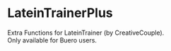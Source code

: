 # LateinTrainerPlus
Extra Functions for LateinTrainer (by CreativeCouple).<br/>
Only available for Buero users.